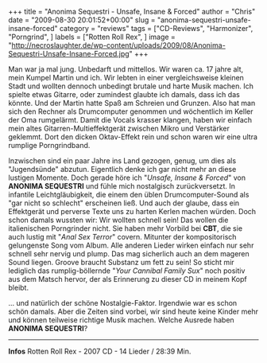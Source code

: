 +++
title = "Anonima Sequestri - Unsafe, Insane & Forced"
author = "Chris"
date = "2009-08-30 20:01:52+00:00"
slug = "anonima-sequestri-unsafe-insane-forced"
category = "reviews"
tags = ["CD-Reviews", "Harmonizer", "Porngrind", ]
labels = ["Rotten Roll Rex", ]
image = "http://necroslaughter.de/wp-content/uploads/2009/08/Anonima-Sequestri-Unsafe-Insane-Forced.jpg"
+++

Man war ja mal jung. Unbedarft und mittellos. Wir waren ca. 17 jahre alt, mein Kumpel Martin und ich. Wir lebten in einer vergleichsweise kleinen Stadt und wollten dennoch unbedingt brutale und harte Musik machen. Ich spielte etwas Gitarre, oder zumindest glaubte ich damals, dass ich das könnte. Und der Martin hatte Spaß am Schreien und Grunzen. Also hat man sich den Rechner als Drumcomputer genommen und wöchentlich im Keller der Oma rumgelärmt. Damit die Vocals krasser klangen, haben wir einfach mein altes Gitarren-Multieffektgerät zwischen Mikro und Verstärker geklemmt. Dort den dicken Oktav-Effekt rein und schon waren wir eine ultra rumplige Porngrindband.

Inzwischen sind ein paar Jahre ins Land gezogen, genug, um dies als "Jugendsünde" abzutun. Eigentlich denke ich gar nicht mehr an diese lustigen Momente. Doch gerade höre ich "_Unsafe, Insane & Forced_" von **ANONIMA SEQUESTRI** und fühle mich nostalgisch zurückversetzt. In infantile Leichtgläubigkeit, die einem den üblen Drumcomputer-Sound als "gar nicht so schlecht" erscheinen ließ. Und auch der glaube, dass ein Effektgerät und perverse Texte uns zu harten Kerlen machen würden. Doch schon damals wussten wir: Wir wollten schnell sein! Das wollen die italienischen Porngrinder nicht. Sie haben mehr Vorbild bei **CBT**, die sie auch lustig mit "_Anal Sex Terror_" covern. Mitunter der kompositorisch gelungenste Song vom Album.
Alle anderen Lieder wirken einfach nur sehr schnell sehr nervig und plump. Das mag sicherlich auch an dem mageren Sound liegen. Groove braucht Substanz um fett zu sein! So sticht mir lediglich das rumplig-böllernde "_Your Cannibal Family Sux_" noch positiv aus dem Matsch hervor, der als Erinnerung zu dieser CD in meinem Kopf bleibt.

... und natürlich der schöne Nostalgie-Faktor. Irgendwie war es schon schön damals. Aber die Zeiten sind vorbei, wir sind heute keine Kinder mehr und können teilweise richtige Musik machen. Welche Ausrede haben **ANONIMA SEQUESTRI**?





---
**Infos**
Rotten Roll Rex - 2007
CD - 14 Lieder / 28:39 Min.
